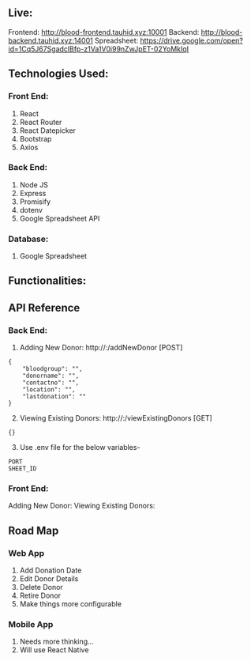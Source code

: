 ## Live:

Frontend: http://blood-frontend.tauhid.xyz:10001
Backend: http://blood-backend.tauhid.xyz:14001
Spreadsheet: https://drive.google.com/open?id=1Cq5J67SgadclBfp-z1Va1V0i99nZwJpET-02YoMkIqI

## Technologies Used:

### Front End:
1. React
2. React Router
3. React Datepicker
4. Bootstrap
5. Axios

### Back End:
1. Node JS
2. Express
3. Promisify
4. dotenv
5. Google Spreadsheet API

### Database:
1. Google Spreadsheet

## Functionalities:


## API Reference

### Back End: 

1. Adding New Donor: http://<YOUR DOMAIN>:<PORT>/addNewDonor [POST]

```
{
	"bloodgroup": "",
	"donorname": "",
	"contactno": "",
	"location": "",
	"lastdonation": ""
}
```

2. Viewing Existing Donors: http://<YOUR DOMAIN>:<PORT>/viewExistingDonors [GET]

`{}`


3. Use .env file for the below variables-

```
PORT
SHEET_ID
```

### Front End:
Adding New Donor:
Viewing Existing Donors:

## Road Map

### Web App
1. Add Donation Date
2. Edit Donor Details
3. Delete Donor
4. Retire Donor
5. Make things more configurable

### Mobile App
1. Needs more thinking...
2. Will use React Native